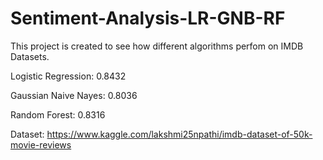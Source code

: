 # Sentiment-Analysis-LR-GNB-RF
This project is created to see how different algorithms perfom on IMDB Datasets.

Logistic Regression:  0.8432

 Gaussian Naive Nayes:  0.8036 
  
Random Forest:  0.8316 

Dataset: https://www.kaggle.com/lakshmi25npathi/imdb-dataset-of-50k-movie-reviews



